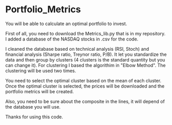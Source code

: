 # Portfolio_Metrics
You will be able to calculate an optimal portfolio to invest.

First of all, you need to download the Metrics_lib.py that is in my repository.
I added a database of the NASDAQ stocks in .csv for the code.

I cleaned the database based on technical analysis (RSI, Stoch) and financial analysis (Sharpe ratio, Treynor ratio, P/B).
It let you standardize the data and then group by clusters (4 clusters is the standard quantity but you can change it).
For clustering I based the algorithim in "Elbow Method".
The clustering will be used two times.

You need to select the optimal cluster based on the mean of each cluster.
Once the optimal cluster is selected, the prices will be downloaded and the portfolio metrics will be created.

Also, you need to be sure about the composite in the lines, it will depend of the database you will use.

Thanks for using this code.

